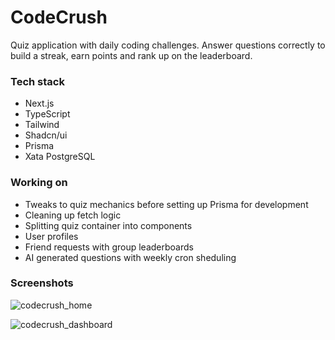 # CodeCrush

Quiz application with daily coding challenges. Answer questions correctly to build a streak, earn points and rank up on the leaderboard.

### Tech stack
- Next.js
- TypeScript
- Tailwind
- Shadcn/ui
- Prisma
- Xata PostgreSQL

### Working on
- Tweaks to quiz mechanics before setting up Prisma for development
- Cleaning up fetch logic
- Splitting quiz container into components
- User profiles
- Friend requests with group leaderboards
- AI generated questions with weekly cron sheduling

### Screenshots
![codecrush_home](https://github.com/markslorach/codecrush/assets/15185553/eaf15e5f-9f33-459d-a84a-3a062c3fbb8f)


![codecrush_dashboard](https://github.com/markslorach/codecrush/assets/15185553/0607aaff-9e56-4d21-9f5c-c9bf292d3c87)

